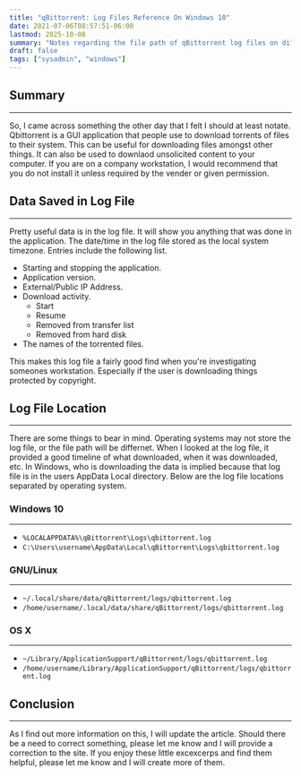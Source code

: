 ```yaml
---
title: "qBittorrent: Log Files Reference On Windows 10"
date: 2021-07-06T08:57:51-06:00
lastmod: 2025-10-08
summary: "Notes regarding the file path of qBittorrent log files on different OS."
draft: false
tags: ["sysadmin", "windows"]
---
```


## Summary
---

So, I came across something the other day that I felt I should at least 
notate. Qbittorrent is a GUI application that people use to download 
torrents of files to their system. This can be useful for downloading 
files amongst other things. It can also be used to downlaod unsolicited 
content to your computer. If you are on a company workstation, I would 
recommend that you do not install it unless required by the vender or 
given permission.

## Data Saved in Log File
---

Pretty useful data is in the log file. It will show you anything that 
was done in the application. The date/time in the log file stored as the 
local system timezone. Entries include the following list.

- Starting and stopping the application.
- Application version.
- External/Public IP Address.
- Download activity.
  - Start
  - Resume
  - Removed from transfer list
  - Removed from hard disk
- The names of the torrented files.

This makes this log file a fairly good find when you're investigating 
someones workstation. Especially if the user is downloading things 
protected by copyright.

## Log File Location
---

There are some things to bear in mind. Operating systems may not store 
the log file, or the file path will be differnet. When I looked at the 
log file, it provided a good timeline of what downloaded, when it was 
downloaded, etc. In Windows, who is downloading the data is implied 
because that log file is in the users AppData Local directory. Below 
are the log file locations separated by operating system.

### Windows 10
---

- ```%LOCALAPPDATA%\qBittorrent\Logs\qbittorrent.log```
- ```C:\Users\username\AppData\Local\qBittorrent\Logs\qbittorrent.log```

### GNU/Linux
---

- ```~/.local/share/data/qBittorrent/logs/qbittorrent.log```
- ```/home/username/.local/data/share/qBittorrent/logs/qbittorrent.log```

### OS X
---

- ```~/Library/ApplicationSupport/qBittorrent/logs/qbittorrent.log```
- ```/home/username/Library/ApplicationSupport/qBittorrent/logs/qbittorrent.log```

## Conclusion
---

As I find out more information on this, I will update the article. Should 
there be a need to correct something, please let me know and I will provide 
a correction to the site. If you enjoy these little excexcerps and find 
them helpful, please let me know and I will create more of them.





